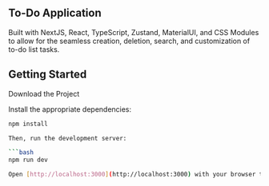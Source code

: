 
## To-Do Application

 Built with NextJS, React, TypeScript, Zustand, MaterialUI, and CSS Modules to allow for the seamless creation, deletion, search, and customization of to-do list tasks.

## Getting Started

Download the Project

Install the appropriate dependencies:

```bash
npm install

Then, run the development server:

```bash
npm run dev

Open [http://localhost:3000](http://localhost:3000) with your browser to see the result.
